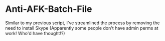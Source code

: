 # Anti-AFK-Batch-File
Similar to my previous script, I've streamlined the process by removing the need to install Skype (Apparently some people don't have admin perms at work! Who'd have thought!?)
